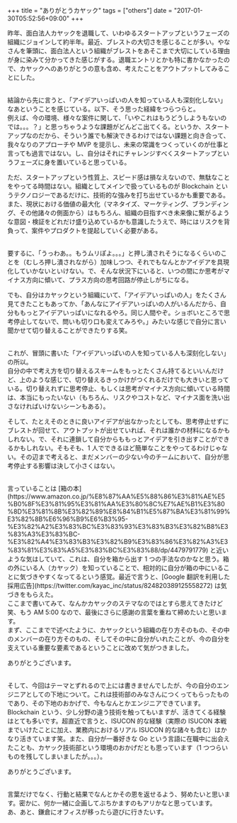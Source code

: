 +++
title = "ありがとうカヤック"
tags = ["others"]
date = "2017-01-30T05:52:56+09:00"
+++

昨年、面白法人カヤックを退職して、いわゆるスタートアップというフェーズの組織にジョインして約半年。最近、ブレストの大切さを感じることが多い。やなさんを筆頭に、面白法人という組織がブレストをあそこまで大切にしている理由が身に染みて分かってきた感じがする。退職エントリとかも特に書かなかったので、カヤックへのありがとうの意も含め、考えたことをアウトプットしてみることにした。

<!--more-->

<br />
結論から先に言うと、「アイデアいっぱいの人を知っている人も深刻化しない」なあということを感じている。以下、そう思った経緯をつらつらと。

<br />
例えば、今の環境、様々な案件に関して、「いやこれはもうどうしようもないのでは。。。？」と思っちゃうような課題がどんどこ出てくる。というか、スタートアップなのだから、そういう誰でも解決できるわけではない課題と向き合って、我々なりのアプローチや MVP を提示し、未来の常識をつくっていくのが仕事と言っても過言ではない。し、自分はそれにチャレンジすべくスタートアップというフェーズに身を置いていると思っている。

ただ、スタートアップという性質上、スピード感は損なえないので、無駄なことをやってる時間はない。組織としてメインで扱っているものが Blockchain というテクノロジーであるだけに、技術的な強みを打ち出せているかも重要である。また、現状における価値の最大化（マネタイズ、マーケティング、ブランディング、その他諸々の側面から）はもちろん、組織の目指すべき未来像に繋がるような意図・検証をどれだけ盛り込めているかも意識したうえで、時にはリスクを背負って、案件やプロダクトを提起していく必要がある。

<br />
要するに、「うっわあ。。もうムリぽよ。。。」と押し潰されそうになるくらいのことを（むしろ押し潰されながら）加味しつつ、それでもなんとかアイデアを具現化していかないといけない。で、そんな状況下にいると、いつの間にか思考がマイナス方向に傾いて、プラス方向の思考回路が停止しがちになる。

でも、自分はカヤックという組織にいて、「アイデアいっぱいの人」をたくさん見てきたこともあってか、「あんなにアイデアいっぱいの人がいるんだから、自分ももっとアイデアいっぱいになれるやろ。同じ人間やぞ。ショボいところで思考停止してないで、問いも切り口も変えてみろや。」みたいな感じで自分に言い聞かせて切り替えることができたりする笑。

<br />
これが、冒頭に書いた「アイデアいっぱいの人を知っている人も深刻化しない」の所以。

<br />
自分の中で考え方を切り替えるスキームをもっとたくさん持てるといいんだけど、上のような感じで、切り替えるきっかけがつくれるだけでも大きいと思っている。切り替えれずに思考停止、もしくは思考がマイナス方向に傾いている時間は、本当にもったいない（もちろん、リスクやコストなど、マイナス面を洗い出さなければいけないシーンもある）。

そして、たとえそのときに良いアイデアが出なかったとしても、思考停止せずにブレストが回せて、アウトプットが出せていれば、それは誰かの材料になるかもしれない。で、それに連鎖して自分からももっとアイデアを引き出すことができるかもしれない。そもそも、1 人でできるほど簡単なことをやってるわけじゃない。その辺まで考えると、まだメンバーの少ない今のチームにおいて、自分が思考停止する影響は決して小さくはない。

<br />
言っていることは [箱の本](https://www.amazon.co.jp/%E8%87%AA%E5%88%86%E3%81%AE%E5%B0%8F%E3%81%95%E3%81%AA%E3%80%8C%E7%AE%B1%E3%80%8D%E3%81%8B%E3%82%89%E8%84%B1%E5%87%BA%E3%81%99%E3%82%8B%E6%96%B9%E6%B3%95-%E3%82%A2%E3%83%BC%E3%83%93%E3%83%B3%E3%82%B8%E3%83%A3%E3%83%BC-%E3%82%A4%E3%83%B3%E3%82%B9%E3%83%86%E3%82%A3%E3%83%81%E3%83%A5%E3%83%BC%E3%83%88/dp/4479791779) と近いような気はしていて、これは、自分を箱から出す 1 つの手法なのかなと思う。箱の外にいる人（カヤック）を知っていることで、相対的に自分が箱の中にいることに気づきやすくなってるという感覚。最近で言うと、[Google 翻訳を利用した採用広告](https://twitter.com/kayac_inc/status/824820389125558272) は気づきをもらえた。

<br />
ここまで書いてみて、なんかカヤックのステマなのではとすら思えてきたけど笑、もう AM 5:00 なので、最後にさらに感謝の言葉を重ねて締めたいと思います。

<br />
まず、ここまでで述べたように、カヤックという組織の在り方そのもの、その中のメンバーの在り方そのもの、そしてその中に自分がいれたことが、今の自分を支えている重要な要素であるということに改めて気がつきました。

ありがとうございます。

<br />
そして、今回はテーマとずれるので上には書きませんでしたが、今の自分のエンジニアとしての下地について。これは技術部のみなさんにつくってもらったものであり、その下地のおかげで、今もなんとかエンジニアできています。Blockchain という、少し分野の違う技術を触ってもいますが、活きてくる経験はとても多いです。超直近で言うと、ISUCON 的な経験（実際の ISUCON 本戦までいけたことに加え、業務内におけるリアル ISUCON 的な諸々も含む）はかなり活きています笑。また、自分が一番好きな Go という言語に在職中に出会えたことも、カヤック技術部という環境のおかげだとも思っています（1 つつらいものを残してしまいましたが。。。）。

ありがとうございます。

<br />
言葉だけでなく、行動と結果でなんとかその恩を返せるよう、努めたいと思います。密かに、何か一緒に企画してぶちかますのもアリかなと思っています。

<br />
あ、あと、鎌倉にオフィスが移ったら遊びに行きたいす。
